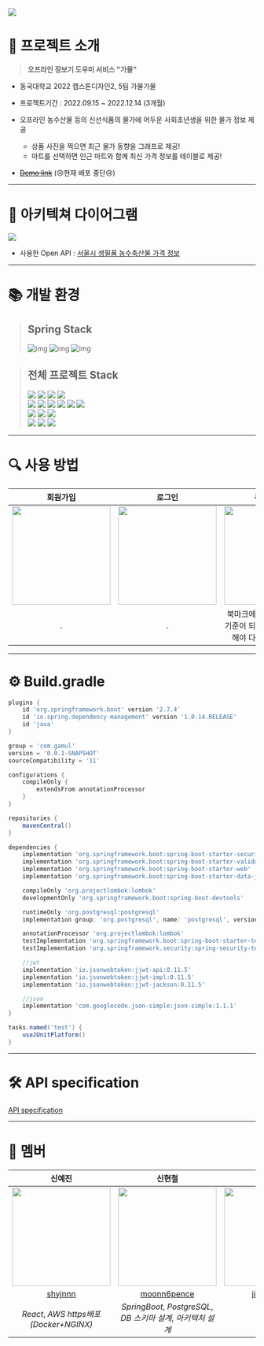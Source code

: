 <img src="https://user-images.githubusercontent.com/65756225/208087196-0b24f1b3-143a-4f6e-93c4-8feb1cff57df.png">

# 📍 프로젝트 소개
> **오프라인 장보기 도우미 서비스 "가물"**
- 동국대학교 2022 캡스톤디자인2, 5팀 가물가물
- 프로젝트기간 : 2022.09.15 ~ 2022.12.14 (3개월)

- 오프라인 농수산물 등의 신선식품의 물가에 어두운 사회초년생을 위한 물가 정보 제공
  - 상품 사진을 찍으면 최근 물가 동향을 그래프로 제공!
  - 마트를 선택하면 인근 마트와 함께 최신 가격 정보를 테이블로 제공!

- [~~Demo link~~](gamul.shop) (😢현재 배포 중단😢)
---
# 📄 아키텍쳐 다이어그램
<img src="https://user-images.githubusercontent.com/65756225/208094525-620749b4-add0-417a-97a5-363c91b0a619.jpg">

- 사용한 Open API : [서울시 생필품 농수축산물 가격 정보](https://data.seoul.go.kr/dataList/OA-1170/S/1/datasetView.do)

---
# 📚 개발 환경

> ## Spring Stack <br>
> ![img](https://img.shields.io/badge/java-11-orange)
> ![img](https://img.shields.io/badge/springboot-2.7.4-green)
> ![img](https://img.shields.io/badge/postgresql-42.5.1-blue)

> ## 전체 프로젝트 Stack <br>
> <img src="https://img.shields.io/badge/javascript-F7DF1E?style=for-the-badge&logo=javascript&logoColor=black"> 
> <img src="https://img.shields.io/badge/react-61DAFB?style=for-the-badge&logo=react&logoColor=black"> 
> <img src="https://img.shields.io/badge/node.js-339933?style=for-the-badge&logo=Node.js&logoColor=white">
> <img src="https://img.shields.io/badge/redux-764ABC?style=for-the-badge&logo=redux&logoColor=black"> 
> <br>
> <img src="https://img.shields.io/badge/java-007396?style=for-the-badge&logo=java&logoColor=white">
> <img src="https://img.shields.io/badge/spring-6DB33F?style=for-the-badge&logo=spring&logoColor=white"> 
> <img src="https://img.shields.io/badge/springsecurity-6DB33F?style=for-the-badge&logo=springsecurity&logoColor=white">
> <img src="https://img.shields.io/badge/junit5-25A162?style=for-the-badge&logo=junit5&logoColor=white">
> <img src="https://img.shields.io/badge/gradle-02303A?style=for-the-badge&logo=gradle&logoColor=white">
> <img src="https://img.shields.io/badge/postgresql-4169E1?style=for-the-badge&logo=postgresql&logoColor=white">
> <br>
> <img src="https://img.shields.io/badge/python-3776AB?style=for-the-badge&logo=python&logoColor=white">
> <img src="https://img.shields.io/badge/django-092E20?style=for-the-badge&logo=django&logoColor=white">
> <img src="https://img.shields.io/badge/yolo-00FFFF?style=for-the-badge&logo=yolo&logoColor=white">
> <br>
> <img src="https://img.shields.io/badge/amazonaws-232F3E?style=for-the-badge&logo=amazonaws&logoColor=white">
> <img src="https://img.shields.io/badge/nginx-009639?style=for-the-badge&logo=nginx&logoColor=white">
> <img src="https://img.shields.io/badge/docker-2496ED?style=for-the-badge&logo=docker&logoColor=white">
---
# 🔍 사용 방법

| 회원가입 | 로그인 | 북마크 기능| 상품 물가 조회| 마트 물가 조회 |
|:---:|:---:|:---:|:---:|:---:|
|<img src="https://user-images.githubusercontent.com/65756225/208087539-f3530b10-fe68-4b51-b20c-a818ae7f84e8.gif" width=200px>|<img src="https://user-images.githubusercontent.com/65756225/208087524-413588e1-68e7-4615-925a-cfb3dbdb8870.gif" width=200px>|<img src="https://user-images.githubusercontent.com/65756225/208087535-edca0d61-5d22-4a81-9ac3-14d719001ddd.gif" width=200px>|<img src="https://user-images.githubusercontent.com/65756225/208087537-3d93c0c0-9fd4-443a-bced-4cbd15e843a3.gif" width=200px>|<img src="https://user-images.githubusercontent.com/65756225/208087531-6e559c8e-ff99-4e70-b68e-186d6911c5f9.gif" width=200px>|
|.|.|북마크에 마트를 추가한 뒤에 기준이 되는 시장 or 마트 설정해야 다른 기능 사용 가능!| 상품을 촬영한 뒤에 설정했던 시장 or 마트의 물가 동향을 그래프 제공!| 설정한 마트와 가까운 두 곳의 시장 or 마트의 최신 가격들을 테이블로 제공!|

---
# ⚙️ Build.gradle
```gradle
plugins {
	id 'org.springframework.boot' version '2.7.4'
	id 'io.spring.dependency-management' version '1.0.14.RELEASE'
	id 'java'
}

group = 'com.gamul'
version = '0.0.1-SNAPSHOT'
sourceCompatibility = '11'

configurations {
	compileOnly {
		extendsFrom annotationProcessor
	}
}

repositories {
	mavenCentral()
}

dependencies {
	implementation 'org.springframework.boot:spring-boot-starter-security'
	implementation 'org.springframework.boot:spring-boot-starter-validation'
	implementation 'org.springframework.boot:spring-boot-starter-web'
	implementation 'org.springframework.boot:spring-boot-starter-data-jpa'

	compileOnly 'org.projectlombok:lombok'
	developmentOnly 'org.springframework.boot:spring-boot-devtools'

	runtimeOnly 'org.postgresql:postgresql'
	implementation group: 'org.postgresql', name: 'postgresql', version: '42.5.1'

	annotationProcessor 'org.projectlombok:lombok'
	testImplementation 'org.springframework.boot:spring-boot-starter-test'
	testImplementation 'org.springframework.security:spring-security-test'

	//jwt
	implementation 'io.jsonwebtoken:jjwt-api:0.11.5'
	implementation 'io.jsonwebtoken:jjwt-impl:0.11.5'
	implementation 'io.jsonwebtoken:jjwt-jackson:0.11.5'

	//json
	implementation 'com.googlecode.json-simple:json-simple:1.1.1'
}

tasks.named('test') {
	useJUnitPlatform()
}
```
---
# 🛠️ API specification
[API specification](https://shynnn.notion.site/a12ae0a2071241e0a1a606b32ca9612a?v=8fe37c2453d947639765419575f97c54)

---
# 👥 멤버
| 신예진 | 신현철 | 이지영 | 김정현 |
|:---:|:---------:|:---:|:---:|
| <img src="https://user-images.githubusercontent.com/65756225/208081193-b340e86a-eb8e-431c-a4d1-0716b368d01f.png" width="200px" /> | <img src="https://user-images.githubusercontent.com/65756225/208077417-befedafa-7bc9-475d-88d0-edfd8ceb6de3.jpeg" width="200px" /> | <img src="https://user-images.githubusercontent.com/65756225/208081475-0b5e5188-bef9-4ace-9b02-48360988f57f.png" width="200px" /> | <img src="https://user-images.githubusercontent.com/65756225/208081903-7d75816e-acde-48a4-b476-645e28f2dba4.png" width="200px" /> |
|[shyjnnn](https://github.com/shyjnnn)|[moonn6pence](https://github.com/moonn6pence) | [jiyoungzero](https://github.com/jiyoungzero) |[CaliSeoul](https://github.com/CaliSeoul)|
| *React*, *AWS https배포(Docker+NGINX)* | *SpringBoot*, *PostgreSQL*, *DB 스키마 설계*, *아키텍처 설계* | *Django* | *AI(YOLOv3)* |

